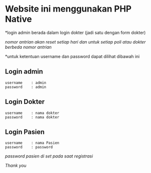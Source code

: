 # Website ini menggunakan PHP Native

*login admin berada dalam login dokter (jadi satu dengan form dokter)

*nomor antrian akan reset setiap hari dan untuk setiap poli atau dokter berbeda nomor antrian*

*untuk ketentuan username dan password dapat dilihat dibawah ini

## Login admin
```
username    : admin
password    : admin
```

## Login Dokter
```
username    : nama dokter
password    : nama dokter
```

## Login Pasien
```
username    : nama Pasien
password    : password
```
*password pasien di set pada saat registrasi*


*Thank you*
